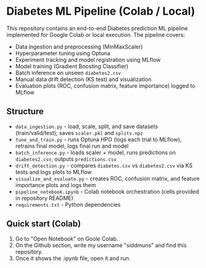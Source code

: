 # Diabetes ML Pipeline (Colab / Local)

This repository contains an end-to-end Diabetes prediction ML pipeline implemented for Google Colab or local execution. The pipeline covers:

- Data ingestion and preprocessing (MinMaxScaler)
- Hyperparameter tuning using Optuna
- Experiment tracking and model registration using MLflow
- Model training (Gradient Boosting Classifier)
- Batch inference on unseen `diabetes2.csv`
- Manual data drift detection (KS test) and visualization
- Evaluation plots (ROC, confusion matrix, feature importance) logged to MLflow

## Structure

- `data_ingestion.py` - load, scale, split, and save datasets (train/valid/test); saves `scaler.pkl` and `splits.npz`
- `tune_and_train.py` - runs Optuna HPO (logs each trial to MLflow), retrains final model, logs final run and model
- `batch_inference.py` - loads scaler + model, runs predictions on `diabetes2.csv`, outputs `predictions.csv`
- `drift_detection.py` - compares `diabetes.csv` vs `diabetes2.csv` via KS tests and logs plots to MLflow
- `visualize_and_evaluate.py` - creates ROC, confusion matrix, and feature importance plots and logs them
- `pipeline_notebook.ipynb` - Colab notebook orchestration (cells provided in repository README)
- `requirements.txt` - Python dependencies

## Quick start (Colab)

1. Go to "Open Notebook" on Goole Colab.
2. On the Github section, write my username "siddmuns" and find this repository.
3. Once it shows the .ipynb file, open it and run.
